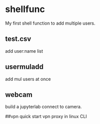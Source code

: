 # shellfunc
My first shell function to add multiple users.

## test.csv
add user:name list

## usermuladd
add mul users at once

## webcam
build a jupyterlab connect to camera.

##vpn
quick start vpn proxy in linux CLI
